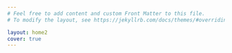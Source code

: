```yaml
---
# Feel free to add content and custom Front Matter to this file.
# To modify the layout, see https://jekyllrb.com/docs/themes/#overriding-theme-defaults

layout: home2
cover: true
---
```

